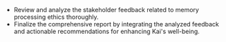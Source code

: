 - Review and analyze the stakeholder feedback related to memory processing ethics thoroughly.
- Finalize the comprehensive report by integrating the analyzed feedback and actionable recommendations for enhancing Kai's well-being.